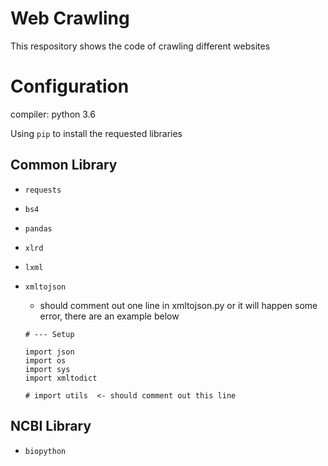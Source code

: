 # Web Crawling
This respository shows the code of crawling different websites

# Configuration
compiler: python 3.6  

Using `pip` to install the requested libraries 
## Common Library
- `requests` 
- `bs4`
- `pandas`
- `xlrd`
- `lxml`
- `xmltojson` 
  - should comment out one line in xmltojson.py or it will happen some error, there are an example below 

  ```
  # --- Setup

  import json
  import os
  import sys
  import xmltodict

  # import utils  <- should comment out this line 

  ```
## NCBI Library
- `biopython`
